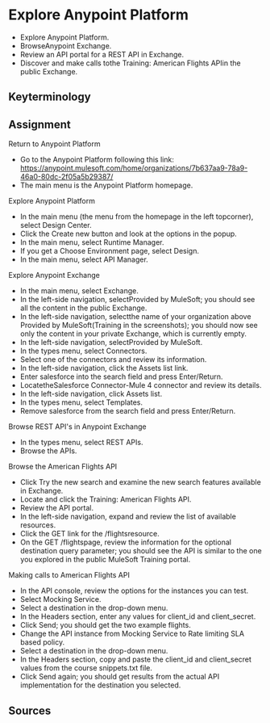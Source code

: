 # Explore Anypoint Platform
- Explore Anypoint Platform.
- BrowseAnypoint Exchange.
- Review an API portal for a REST API in Exchange.
- Discover and make calls tothe Training: American Flights APIin the public Exchange.

## Keyterminology

## Assignment
Return to Anypoint Platform
- Go to the Anypoint Platform following this link: https://anypoint.mulesoft.com/home/organizations/7b637aa9-78a9-46a0-80dc-2f05a5b29387/
- The main menu is the Anypoint Platform homepage.

Explore Anypoint Platform
- In the main menu (the menu from the homepage in the left topcorner), select Design Center.
- Click the Create new button and look at the options in the popup.
- In the main menu, select Runtime Manager.
- If you get a Choose Environment page, select Design.
- In the main menu, select API Manager.

Explore Anypoint Exchange
- In the main menu, select Exchange.
- In the left-side navigation, selectProvided by MuleSoft; you should see all the content in the public Exchange.
- In the left-side navigation, selectthe name of your organization above Provided by MuleSoft(Training in the screenshots); 
  you should now see only the content in your private Exchange, which is currently empty.
- In the left-side navigation, selectProvided by MuleSoft.
- In the types menu, select Connectors.
- Select one of the connectors and review its information.
- In the left-side navigation, click the Assets list link.
- Enter salesforce into the search field and press Enter/Return.
- LocatetheSalesforce Connector-Mule 4 connector and review its details.
- In the left-side navigation, click Assets list.
- In the types menu, select Templates.
- Remove salesforce from the search field and press Enter/Return.

Browse REST API's in Anypoint Exchange
- In the types menu, select REST APIs.
- Browse the APIs.

Browse the American Flights API
- Click Try the new search and examine the new search features available in Exchange.
- Locate and click the Training: American Flights API.
- Review the API portal.
- In the left-side navigation, expand and review the list of available resources.
- Click the GET link for the /flightsresource.
- On the GET /flightspage, review the information for the optional destination 
  query parameter; you should see the API is similar to the one you explored in 
  the public MuleSoft Training portal.

Making calls to American Flights API
- In the API console, review the options for the instances you can test.
- Select Mocking Service.
- Select a destination in the drop-down menu.
- In the Headers section, enter any values for client_id and client_secret.
- Click Send; you should get the two example flights.
- Change the API instance from Mocking Service to Rate limiting SLA based policy.
- Select a destination in the drop-down menu.
- In the Headers section, copy and paste the client_id and client_secret values from the course snippets.txt file.
- Click Send again; you should get results from the actual API implementation for the destination you selected.

## Sources
